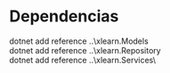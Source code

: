 # Dependencias
dotnet add reference ..\xlearn.Models\
dotnet add reference ..\xlearn.Repository\
dotnet add reference ..\xlearn.Services\